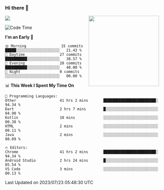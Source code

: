 ### Hi there 👋

![](https://metrics.lecoq.io/itaowu?template=classic&config.timezone=Asia%2FShanghai)
<img align='right' src="https://media.giphy.com/media/M9gbBd9nbDrOTu1Mqx/giphy.gif" width="230">

<!--START_SECTION:waka-->
![Code Time](http://img.shields.io/badge/Code%20Time-287%20hrs%207%20mins-blue)

**I'm an Early 🐤** 

```text
🌞 Morning                15 commits          █████░░░░░░░░░░░░░░░░░░░░   21.43 % 
🌆 Daytime                27 commits          ██████████░░░░░░░░░░░░░░░   38.57 % 
🌃 Evening                28 commits          ██████████░░░░░░░░░░░░░░░   40.00 % 
🌙 Night                  0 commits           ░░░░░░░░░░░░░░░░░░░░░░░░░   00.00 % 
```


📊 **This Week I Spent My Time On** 

```text
💬 Programming Languages: 
Other                    41 hrs 2 mins       ████████████████████████░   94.34 % 
Dart                     2 hrs 7 mins        █░░░░░░░░░░░░░░░░░░░░░░░░   04.90 % 
Kotlin                   10 mins             ░░░░░░░░░░░░░░░░░░░░░░░░░   00.38 % 
HTML                     2 mins              ░░░░░░░░░░░░░░░░░░░░░░░░░   00.11 % 
Java                     2 mins              ░░░░░░░░░░░░░░░░░░░░░░░░░   00.09 % 

🔥 Editors: 
Chrome                   41 hrs 2 mins       ████████████████████████░   94.34 % 
Android Studio           2 hrs 24 mins       █░░░░░░░░░░░░░░░░░░░░░░░░   05.54 % 
VS Code                  3 mins              ░░░░░░░░░░░░░░░░░░░░░░░░░   00.13 % 
```


 Last Updated on 2023/07/23 05:48:30 UTC
<!--END_SECTION:waka-->

<!--
**itaowu/itaowu** is a ✨ _special_ ✨ repository because its `README.md` (this file) appears on your GitHub profile.

Here are some ideas to get you started:

- 🔭 I’m currently working on ...
- 🌱 I’m currently learning ...
- 👯 I’m looking to collaborate on ...
- 🤔 I’m looking for help with ...
- 💬 Ask me about ...
- 📫 How to reach me: ...
- 😄 Pronouns: ...
- ⚡ Fun fact: ...
-->
